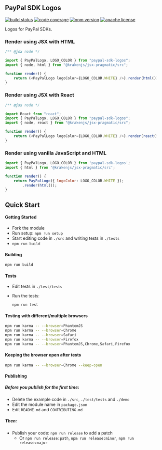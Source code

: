 ## PayPal SDK Logos

[![build status][build-badge]][build]
[![code coverage][coverage-badge]][coverage]
[![npm version][version-badge]][package]
[![apache license][license-badge]][license]

[build-badge]: https://img.shields.io/github/workflow/status/paypal/paypal-sdk-logos/build?logo=github&style=flat-square
[build]: https://github.com/paypal/paypal-sdk-logos/actions?query=workflow%3Abuild
[coverage-badge]: https://img.shields.io/codecov/c/github/paypal/paypal-sdk-logos.svg?style=flat-square
[coverage]: https://codecov.io/github/paypal/paypal-sdk-logos/
[version-badge]: https://img.shields.io/npm/v/@paypal/sdk-logos.svg?style=flat-square
[package]: https://www.npmjs.com/package/@paypal/sdk-logos
[license-badge]: https://img.shields.io/npm/l/@paypal/sdk-logos.svg?style=flat-square
[license]: https://github.com/paypal/paypal-sdk-logos/blob/main/LICENSE

Logos for PayPal SDKs.

### Render using JSX with HTML

```javascript
/** @jsx node */

import { PayPalLogo, LOGO_COLOR } from "paypal-sdk-logos";
import { node, html } from "@krakenjs/jsx-pragmatic/src";

function render() {
	return (<PayPalLogo logoColor={LOGO_COLOR.WHITE} />).render(html());
}
```

### Render using JSX with React

```javascript
/** @jsx node */

import React from "react";
import { PayPalLogo, LOGO_COLOR } from "paypal-sdk-logos";
import { node, react } from "@krakenjs/jsx-pragmatic/src";

function render() {
	return (<PayPalLogo logoColor={LOGO_COLOR.WHITE} />).render(react({ React }));
}
```

### Render using vanilla JavaScript and HTML

```javascript
import { PayPalLogo, LOGO_COLOR } from 'paypal-sdk-logos';
import { html } from '@krakenjs/jsx-pragmatic/src';

function render() {
    return PayPalLogo({ logoColor: LOGO_COLOR.WHITE });
        .render(html());
}
```

## Quick Start

#### Getting Started

- Fork the module
- Run setup: `npm run setup`
- Start editing code in `./src` and writing tests in `./tests`
- `npm run build`

#### Building

```bash
npm run build
```

#### Tests

- Edit tests in `./test/tests`
- Run the tests:

  ```bash
  npm run test
  ```

#### Testing with different/multiple browsers

```bash
npm run karma -- --browser=PhantomJS
npm run karma -- --browser=Chrome
npm run karma -- --browser=Safari
npm run karma -- --browser=Firefox
npm run karma -- --browser=PhantomJS,Chrome,Safari,Firefox
```

#### Keeping the browser open after tests

```bash
npm run karma -- --browser=Chrome --keep-open
```

#### Publishing

##### Before you publish for the first time:

- Delete the example code in `./src`, `./test/tests` and `./demo`
- Edit the module name in `package.json`
- Edit `README.md` and `CONTRIBUTING.md`

##### Then:

- Publish your code: `npm run release` to add a patch
  - Or `npm run release:path`, `npm run release:minor`, `npm run release:major`
